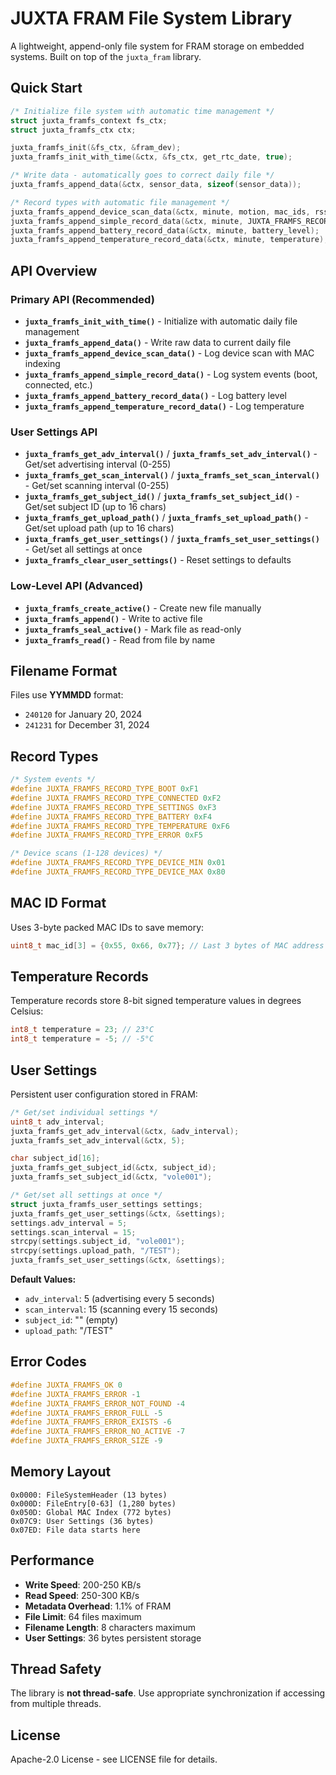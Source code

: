 # JUXTA FRAM File System Library

A lightweight, append-only file system for FRAM storage on embedded systems. Built on top of the `juxta_fram` library.

## Quick Start

```c
/* Initialize file system with automatic time management */
struct juxta_framfs_context fs_ctx;
struct juxta_framfs_ctx ctx;

juxta_framfs_init(&fs_ctx, &fram_dev);
juxta_framfs_init_with_time(&ctx, &fs_ctx, get_rtc_date, true);

/* Write data - automatically goes to correct daily file */
juxta_framfs_append_data(&ctx, sensor_data, sizeof(sensor_data));

/* Record types with automatic file management */
juxta_framfs_append_device_scan_data(&ctx, minute, motion, mac_ids, rssi, count);
juxta_framfs_append_simple_record_data(&ctx, minute, JUXTA_FRAMFS_RECORD_TYPE_BOOT);
juxta_framfs_append_battery_record_data(&ctx, minute, battery_level);
juxta_framfs_append_temperature_record_data(&ctx, minute, temperature);
```

## API Overview

### Primary API (Recommended)
- **`juxta_framfs_init_with_time()`** - Initialize with automatic daily file management
- **`juxta_framfs_append_data()`** - Write raw data to current daily file
- **`juxta_framfs_append_device_scan_data()`** - Log device scan with MAC indexing
- **`juxta_framfs_append_simple_record_data()`** - Log system events (boot, connected, etc.)
- **`juxta_framfs_append_battery_record_data()`** - Log battery level
- **`juxta_framfs_append_temperature_record_data()`** - Log temperature

### User Settings API
- **`juxta_framfs_get_adv_interval()`** / **`juxta_framfs_set_adv_interval()`** - Get/set advertising interval (0-255)
- **`juxta_framfs_get_scan_interval()`** / **`juxta_framfs_set_scan_interval()`** - Get/set scanning interval (0-255)
- **`juxta_framfs_get_subject_id()`** / **`juxta_framfs_set_subject_id()`** - Get/set subject ID (up to 16 chars)
- **`juxta_framfs_get_upload_path()`** / **`juxta_framfs_set_upload_path()`** - Get/set upload path (up to 16 chars)
- **`juxta_framfs_get_user_settings()`** / **`juxta_framfs_set_user_settings()`** - Get/set all settings at once
- **`juxta_framfs_clear_user_settings()`** - Reset settings to defaults

### Low-Level API (Advanced)
- **`juxta_framfs_create_active()`** - Create new file manually
- **`juxta_framfs_append()`** - Write to active file
- **`juxta_framfs_seal_active()`** - Mark file as read-only
- **`juxta_framfs_read()`** - Read from file by name

## Filename Format

Files use **YYMMDD** format:
- `240120` for January 20, 2024
- `241231` for December 31, 2024

## Record Types

```c
/* System events */
#define JUXTA_FRAMFS_RECORD_TYPE_BOOT 0xF1
#define JUXTA_FRAMFS_RECORD_TYPE_CONNECTED 0xF2
#define JUXTA_FRAMFS_RECORD_TYPE_SETTINGS 0xF3
#define JUXTA_FRAMFS_RECORD_TYPE_BATTERY 0xF4
#define JUXTA_FRAMFS_RECORD_TYPE_TEMPERATURE 0xF6
#define JUXTA_FRAMFS_RECORD_TYPE_ERROR 0xF5

/* Device scans (1-128 devices) */
#define JUXTA_FRAMFS_RECORD_TYPE_DEVICE_MIN 0x01
#define JUXTA_FRAMFS_RECORD_TYPE_DEVICE_MAX 0x80
```

## MAC ID Format

Uses 3-byte packed MAC IDs to save memory:
```c
uint8_t mac_id[3] = {0x55, 0x66, 0x77}; // Last 3 bytes of MAC address
```

## Temperature Records

Temperature records store 8-bit signed temperature values in degrees Celsius:
```c
int8_t temperature = 23; // 23°C
int8_t temperature = -5; // -5°C
```

## User Settings

Persistent user configuration stored in FRAM:
```c
/* Get/set individual settings */
uint8_t adv_interval;
juxta_framfs_get_adv_interval(&ctx, &adv_interval);
juxta_framfs_set_adv_interval(&ctx, 5);

char subject_id[16];
juxta_framfs_get_subject_id(&ctx, subject_id);
juxta_framfs_set_subject_id(&ctx, "vole001");

/* Get/set all settings at once */
struct juxta_framfs_user_settings settings;
juxta_framfs_get_user_settings(&ctx, &settings);
settings.adv_interval = 5;
settings.scan_interval = 15;
strcpy(settings.subject_id, "vole001");
strcpy(settings.upload_path, "/TEST");
juxta_framfs_set_user_settings(&ctx, &settings);
```

**Default Values:**
- `adv_interval`: 5 (advertising every 5 seconds)
- `scan_interval`: 15 (scanning every 15 seconds)
- `subject_id`: "" (empty)
- `upload_path`: "/TEST"

## Error Codes

```c
#define JUXTA_FRAMFS_OK 0
#define JUXTA_FRAMFS_ERROR -1
#define JUXTA_FRAMFS_ERROR_NOT_FOUND -4
#define JUXTA_FRAMFS_ERROR_FULL -5
#define JUXTA_FRAMFS_ERROR_EXISTS -6
#define JUXTA_FRAMFS_ERROR_NO_ACTIVE -7
#define JUXTA_FRAMFS_ERROR_SIZE -9
```

## Memory Layout

```
0x0000: FileSystemHeader (13 bytes)
0x000D: FileEntry[0-63] (1,280 bytes)
0x050D: Global MAC Index (772 bytes)
0x07C9: User Settings (36 bytes)
0x07ED: File data starts here
```

## Performance

- **Write Speed**: 200-250 KB/s
- **Read Speed**: 250-300 KB/s
- **Metadata Overhead**: 1.1% of FRAM
- **File Limit**: 64 files maximum
- **Filename Length**: 8 characters maximum
- **User Settings**: 36 bytes persistent storage

## Thread Safety

The library is **not thread-safe**. Use appropriate synchronization if accessing from multiple threads.

## License

Apache-2.0 License - see LICENSE file for details. 
